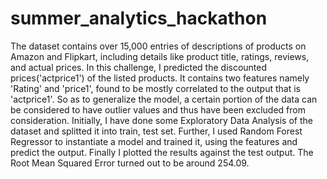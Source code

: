 # summer_analytics_hackathon

The dataset contains over 15,000 entries of descriptions of products on Amazon and Flipkart, including details like product title, ratings, reviews, and actual prices. In this challenge, I predicted the discounted prices('actprice1') of the listed products.
It contains two features namely 'Rating' and 'price1', found to be mostly correlated to the output that is 'actprice1'. So as to generalize the model, a certain portion of the data can be considered to have outlier values and thus have been excluded from consideration. Initially, I have done some Exploratory Data Analysis of the dataset and splitted it into train, test set. Further, I used Random Forest Regressor to instantiate a model and trained it, using the features and predict the output. Finally I plotted the results against the test output. The Root Mean Squared Error turned out to be around 254.09.
